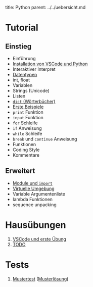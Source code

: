 title: Python
parent: ../../uebersicht.md

# Tutorial

## Einstieg
* Einführung
* [Installation von VSCode und Python]({filename}installation.md)
* Interaktiver Interpret
* [Datentypen]({filename}datentypen.md)
* int, float
* Variablen
* Strings (Unicode)
* Listen
* [`dict` (Wörterbücher)]({filename}dict.md)
* [Erste Beispiele]({filename}beispiele.md)
* `print` Funktion
* `input` Funktion
* `for` Schleife
* `if` Anweisung
* `while` Schleife
* `break` und `continue` Anweisung
* Funktionen
* Coding Style
* Kommentare

## Erweitert
* [Module und `import`]({filename}import.md)
* [Virtuelle Umgebung]({filename}venv.md)
* Variable Argumentenliste
* lambda Funktionen
* sequence unpacking

# Hausübungen
1. [VSCode und erste Übung]({filename}homework1.md)
1. [TODO]({filename}homework2.md)

# Tests
1. [Mustertest]({filename}python_test.zip) ([Musterlösung]({filename}python_test_sample_solution.zip))